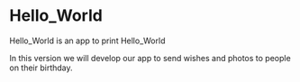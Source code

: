 # Hello_World
Hello_World is an app to print Hello_World

In this version we will develop our app to send wishes and photos to people on their birthday.
